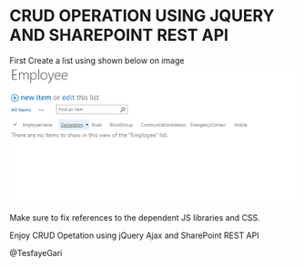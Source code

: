 # CRUD OPERATION USING JQUERY AND SHAREPOINT REST API

First Create a list using shown below on image 
![alt text](listImage.png)

Make sure to fix references to the dependent JS libraries and CSS.

Enjoy CRUD Opetation using jQuery Ajax and SharePoint REST API

@TesfayeGari